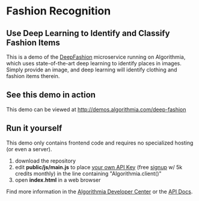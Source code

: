 # Fashion Recognition

## Use Deep Learning to Identify and Classify Fashion Items

This is a demo of the [DeepFashion](https://algorithmia.com/algorithms/deeplearning/DeepFashion) microservice running on Algorithmia, which uses state-of-the-art deep learning to identify places in images.  Simply provide an image, and deep learning will identify clothing and fashion items therein.

## See this demo in action

This demo can be viewed at http://demos.algorithmia.com/deep-fashion

## Run it yourself

This demo only contains frontend code and requires no specialized hosting (or even a server).
1. download the repository
2. edit **public/js/main.js** to place [your own API Key](https://algorithmia.com/user#credentials) (free [signup](https://algorithmia.com/?invite=ghsamples) w/ 5k credits monthly) in the line containing "Algorithmia.client()"
3. open **index.html** in a web browser

Find more information in the [Algorithmia Developer Center](http://developers.algorithmia.com) or the [API Docs](http://docs.algorithmia.com/).
